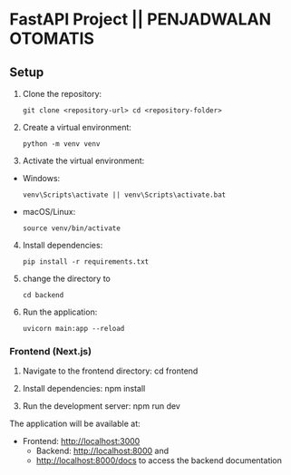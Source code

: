 # FastAPI Project || PENJADWALAN OTOMATIS

## Setup

1. Clone the repository:
    ```
   git clone <repository-url> cd <repository-folder>
    ```
2. Create a virtual environment:
    ```
   python -m venv venv
    ```
3. Activate the virtual environment:
- Windows:
  ```
  venv\Scripts\activate || venv\Scripts\activate.bat
  ```
- macOS/Linux:
  ```
  source venv/bin/activate
  ```

4. Install dependencies:
    ```
   pip install -r requirements.txt
    ```
5. change the directory to
    ```
    cd backend
    ```
6. Run the application:
    ```
   uvicorn main:app --reload
    ```



### Frontend (Next.js)

1. Navigate to the frontend directory:
   cd frontend


2. Install dependencies:
   npm install


3. Run the development server:
   npm run dev



The application will be available at:
- Frontend: [http://localhost:3000](http://localhost:3000)
  - Backend: [http://localhost:8000](http://localhost:8000) and
  - [http://localhost:8000/docs](http://localhost:8000/docs) to access the backend documentation

